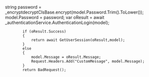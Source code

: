 string password = _encryptdecryptClsBase.encrypt(model.Password.Trim().ToLower());
            model.Password = password;
            var oResult = await _authenticationService.AuthenticationLogin(model);

            if (oResult.Success)
            {
                return await GetUserSession(oResult,model);
            }
            else
            {
                model.Message = oResult.Message;
                Request.Headers.Add("CustomMessage", model.Message);
            }
            return BadRequest();
